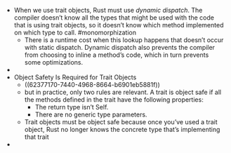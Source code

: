 - When we use trait objects, Rust must use _dynamic dispatch_. The compiler doesn’t know all the types that might be used with the code that is using trait objects, so it doesn’t know which method implemented on which type to call. #monomorphization
	- There is a runtime cost when this lookup happens that doesn’t occur with static dispatch. Dynamic dispatch also prevents the compiler from choosing to inline a method’s code, which in turn prevents some optimizations.
-
- Object Safety Is Required for Trait Objects
	- ((62377170-7440-4968-8664-b6901eb5881f))
	- but in practice, only two rules are relevant. A trait is object safe if all the methods defined in the trait have the following properties:
	  * The return type isn’t Self. 
	  * There are no generic type parameters.
	- Trait objects must be object safe because once you’ve used a trait object, Rust no longer knows the concrete type that’s implementing that trait
-